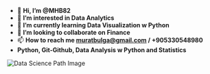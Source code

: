 - 👋 **Hi, I’m @MHB82**
- 👀 **I’m interested in Data Analytics**
- 🌱 **I’m currently learning Data Visualization w Python**
- 💞️ **I’m looking to collaborate on Finance**
- 📫 **How to reach me muratbulga@gmail.com / +905330548980**
- **Python, Git-Github, Data Analysis w Python and Statistics**
<!---
MHB82/MHB82 is a ✨ special ✨ repository because its `README.md` (this file) appears on your GitHub profile.
You can click the Preview link to take a look at your changes.
--->
![Data Science Path Image](https://user-images.githubusercontent.com/115734646/208485590-c1415bd1-d084-4c44-97c9-2283ee35772c.png)
